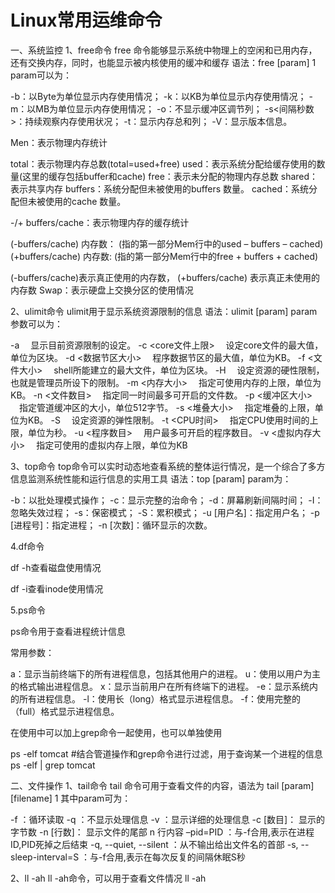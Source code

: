 # Linux常用运维命令

一、系统监控
1、free命令
free 命令能够显示系统中物理上的空闲和已用内存，还有交换内存，同时，也能显示被内核使用的缓冲和缓存
语法：free [param]
1
param可以为：

-b：以Byte为单位显示内存使用情况；
-k：以KB为单位显示内存使用情况；
-m：以MB为单位显示内存使用情况；
-o：不显示缓冲区调节列；
-s<间隔秒数>：持续观察内存使用状况；
-t：显示内存总和列；
-V：显示版本信息。

Men：表示物理内存统计

total：表示物理内存总数(total=used+free)
used：表示系统分配给缓存使用的数量(这里的缓存包括buffer和cache)
free：表示未分配的物理内存总数
shared：表示共享内存
buffers：系统分配但未被使用的buffers 数量。
cached：系统分配但未被使用的cache 数量。

-/+ buffers/cache：表示物理内存的缓存统计

(-buffers/cache) 内存数： (指的第一部分Mem行中的used – buffers – cached)
(+buffers/cache) 内存数:  (指的第一部分Mem行中的free + buffers + cached)

(-buffers/cache)表示真正使用的内存数， (+buffers/cache) 表示真正未使用的内存数
Swap：表示硬盘上交换分区的使用情况

2、ulimit命令
ulimit用于显示系统资源限制的信息
语法：ulimit [param]
param参数可以为：

-a 　显示目前资源限制的设定。
-c <core文件上限> 　设定core文件的最大值，单位为区块。
-d <数据节区大小> 　程序数据节区的最大值，单位为KB。
-f <文件大小> 　shell所能建立的最大文件，单位为区块。
-H 　设定资源的硬性限制，也就是管理员所设下的限制。
-m <内存大小> 　指定可使用内存的上限，单位为KB。
-n <文件数目> 　指定同一时间最多可开启的文件数。
-p <缓冲区大小> 　指定管道缓冲区的大小，单位512字节。
-s <堆叠大小> 　指定堆叠的上限，单位为KB。
-S 　设定资源的弹性限制。
-t <CPU时间> 　指定CPU使用时间的上限，单位为秒。
-u <程序数目> 　用户最多可开启的程序数目。
-v <虚拟内存大小> 　指定可使用的虚拟内存上限，单位为KB

3、top命令
top命令可以实时动态地查看系统的整体运行情况，是一个综合了多方信息监测系统性能和运行信息的实用工具
语法：top [param]
param为：

-b：以批处理模式操作；
-c：显示完整的治命令；
-d：屏幕刷新间隔时间；
-I：忽略失效过程；
-s：保密模式；
-S：累积模式；
-u [用户名]：指定用户名；
-p [进程号]：指定进程；
-n [次数]：循环显示的次数。

4.df命令

df -h查看磁盘使用情况

df -i查看inode使用情况

5.ps命令

ps命令用于查看进程统计信息

常用参数：

a：显示当前终端下的所有进程信息，包括其他用户的进程。
u：使用以用户为主的格式输出进程信息。
x：显示当前用户在所有终端下的进程。
-e：显示系统内的所有进程信息。
-l：使用长（long）格式显示进程信息。
-f：使用完整的（full）格式显示进程信息。

在使用中可以加上grep命令一起使用，也可以单独使用

ps -elf tomcat
#结合管道操作和grep命令进行过滤，用于查询某一个进程的信息
ps -elf | grep tomcat

二、文件操作
1、tail命令
tail 命令可用于查看文件的内容，语法为
tail [param] [filename]
1
其中param可为：

-f ：循环读取
-q ：不显示处理信息
-v ：显示详细的处理信息
-c [数目]： 显示的字节数
-n [行数]： 显示文件的尾部 n 行内容
–pid=PID ：与-f合用,表示在进程ID,PID死掉之后结束
-q, --quiet, --silent ：从不输出给出文件名的首部
-s, --sleep-interval=S ：与-f合用,表示在每次反复的间隔休眠S秒

2、ll -ah
ll -ah命令，可以用于查看文件情况
ll -ah
